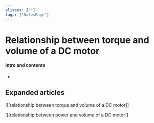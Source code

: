 ```yaml
---
aliases: [""]
tags: ["NotesPage"]
---
```


# Relationship between torque and volume of a DC motor

#### Intro and contents
- 


## Expanded articles
![[relationship between torque and volume of a DC motor]]

![[relationship between power and volume of a DC motor]]

